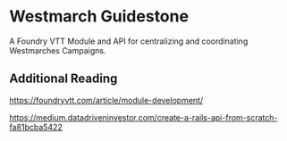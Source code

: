 # Westmarch Guidestone
A Foundry VTT Module and API for centralizing and coordinating Westmarches Campaigns.

## Additional Reading
https://foundryvtt.com/article/module-development/

https://medium.datadriveninvestor.com/create-a-rails-api-from-scratch-fa81bcba5422

